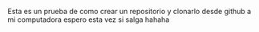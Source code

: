Esta es un prueba de como crear un repositorio y clonarlo desde github a mi computadora espero esta vez si salga hahaha